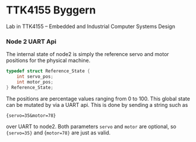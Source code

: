 # TTK4155 Byggern
Lab in TTK4155 – Embedded and Industrial Computer Systems Design

### Node 2 UART Api
The internal state of node2 is simply the reference servo and motor positions for the physical machine.
```c
typedef struct Reference_State {
    int servo_pos;
    int motor_pos;
} Reference_State;
```
The positions are percentage values ranging from 0 to 100. 
This global state can be mutated by via a UART api. This is done by sending a string such as 
```
{servo=35&motor=78}
```
over UART to node2.
Both parameters `servo` and `motor` are optional, so `{servo=35}` and {`motor=78}` are just as valid. 
